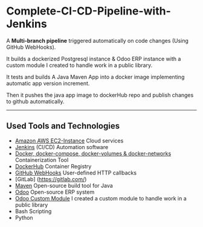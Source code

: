 # Complete-CI-CD-Pipeline-with-Jenkins


A **Multi-branch pipeline** triggered automatically on code changes (Using GitHub WebHooks).


It builds a dockerized Postgresql instance & Odoo ERP instance with a custom module I created to handle work in a public library. 


It tests and builds A Java Maven App into a docker image implementing automatic app version increment.


Then it pushes the java app image to dockerHub repo and publish changes to github automatically.

------------

## Used Tools and Technologies

- [Amazon AWS EC2-Instance](https://aws.amazon.com/) Cloud services
- [Jenkins](https://www.jenkins.io/) (CI/CD) Automation software
- [Docker, docker-compose, docker-volumes & docker-networks](https://www.docker.com/) Containerization Tool
- [DockerHub](https://hub.docker.com/) Container Registry
- [GitHub WebHooks](https://docs.github.com/en/developers/webhooks-and-events/webhooks/about-webhooks) User-defined HTTP callbacks
- [GitLab] (https://gitlab.com/)
- [Maven](https://maven.apache.org/) Open-source build tool for Java
- [Odoo](https://www.odoo.com/) Open-source ERP system
- [Odoo Custom Module](https://github.com/ahmedfarag9/library_app) I created a custom module to handle work in a public library
- Bash Scripting
- Python
